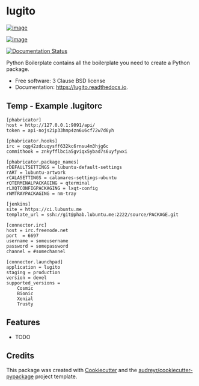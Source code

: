 lugito
======

[![image](https://img.shields.io/pypi/v/lugito.svg)](https://pypi.python.org/pypi/lugito)

[![image](https://img.shields.io/travis/doc-E-brown/lugito.svg)](https://travis-ci.org/doc-E-brown/lugito)

[![Documentation Status](https://readthedocs.org/projects/lugito/badge/?version=latest)](https://lugito.readthedocs.io/en/latest/?badge=latest)

Python Boilerplate contains all the boilerplate you need to create a
Python package.

-   Free software: 3 Clause BSD license
-   Documentation: <https://lugito.readthedocs.io>.

Temp - Example .lugitorc
------------------------

```
[phabricator]
host = http://127.0.0.1:9091/api/
token = api-nojs2ip33hmp4zn6u6cf72w7d6yh

[phabricator.hooks]
irc = cqg42zdcuqysff632kc6rnsu4m3hjg6c
commithook = znkyfflbcia5gviqx5ybad7s6uyfywxi

[phabricator.package_names]
rDEFAULTSETTINGS = lubuntu-default-settings
rART = lubuntu-artwork
rCALASETTINGS = calamares-settings-ubuntu
rQTERMINALPACKAGING = qterminal
rLXQTCONFIGPACKAGING = lxqt-config
rNMTRAYPACKAGING = nm-tray

[jenkins]
site = https://ci.lubuntu.me
template_url = ssh://git@phab.lubuntu.me:2222/source/PACKAGE.git

[connector.irc]
host = irc.freenode.net
port  = 6697
username = someusername
password = somepassword
channel = #somechannel

[connector.launchpad]
application = lugito
staging = production
version = devel
supported_versions =
    Cosmic
    Bionic
    Xenial
    Trusty
```

Features
--------

-   TODO

Credits
-------

This package was created with
[Cookiecutter](https://github.com/audreyr/cookiecutter) and the
[audreyr/cookiecutter-pypackage](https://github.com/audreyr/cookiecutter-pypackage)
project template.
